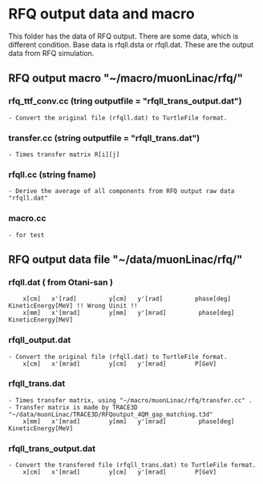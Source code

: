 # RFQ output data and macro

This folder has the data of RFQ output.
There are some data, which is different condition.
Base data is rfqll.dsta or rfqll.dat. These are the output data from RFQ simulation.


## RFQ output macro "~/macro/muonLinac/rfq/"

### rfq_ttf_conv.cc (tring outputfile = "rfqll_trans_output.dat")
    - Convert the original file (rfqll.dat) to TurtleFile format.

### transfer.cc (string outputfile = "rfqll_trans.dat")
    - Times transfer matrix R[i][j]

### rfqll.cc (string fname)
    - Derive the average of all components from RFQ output raw data "rfqll.dat"

### macro.cc
    - for test

###

## RFQ output data file "~/data/muonLinac/rfq/"

### rfqll.dat ( from Otani-san )
        x[cm]	x'[rad]         y[cm]   y'[rad]         phase[deg]	KineticEnergy[MeV] !! Wrong Uinit !!
        x[mm]	x'[mrad]        y[mm]   y'[mrad]         phase[deg]	KineticEnergy[MeV]

### rfqll_output.dat
    - Convert the original file (rfqll.dat) to TurtleFile format.
        x[cm]   x'[mrad]        y[cm]   y'[mrad]        P[GeV]

### rfqll_trans.dat
    - Times transfer matrix, using "~/macro/muonLinac/rfq/transfer.cc" .
    - Transfer matrix is made by TRACE3D "~/data/muonLinac/TRACE3D/RFQoutput_4QM_gap_matching.t3d"
        x[mm]	x'[mrad]        y[mm]   y'[mrad]         phase[deg]	KineticEnergy[MeV]

### rfqll_trans_output.dat
    - Convert the transfered file (rfqll_trans.dat) to TurtleFile format.
        x[cm]   x'[mrad]        y[cm]   y'[mrad]        P[GeV]

